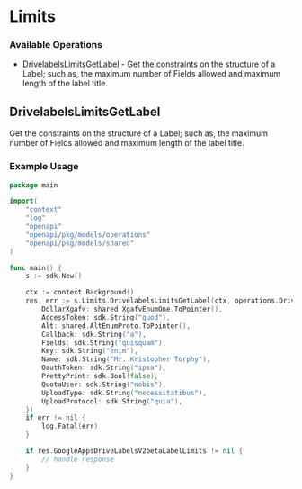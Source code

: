# Limits

### Available Operations

* [DrivelabelsLimitsGetLabel](#drivelabelslimitsgetlabel) - Get the constraints on the structure of a Label; such as, the maximum number of Fields allowed and maximum length of the label title.

## DrivelabelsLimitsGetLabel

Get the constraints on the structure of a Label; such as, the maximum number of Fields allowed and maximum length of the label title.

### Example Usage

```go
package main

import(
	"context"
	"log"
	"openapi"
	"openapi/pkg/models/operations"
	"openapi/pkg/models/shared"
)

func main() {
    s := sdk.New()

    ctx := context.Background()
    res, err := s.Limits.DrivelabelsLimitsGetLabel(ctx, operations.DrivelabelsLimitsGetLabelRequest{
        DollarXgafv: shared.XgafvEnumOne.ToPointer(),
        AccessToken: sdk.String("quod"),
        Alt: shared.AltEnumProto.ToPointer(),
        Callback: sdk.String("a"),
        Fields: sdk.String("quisquam"),
        Key: sdk.String("enim"),
        Name: sdk.String("Mr. Kristopher Torphy"),
        OauthToken: sdk.String("ipsa"),
        PrettyPrint: sdk.Bool(false),
        QuotaUser: sdk.String("nobis"),
        UploadType: sdk.String("necessitatibus"),
        UploadProtocol: sdk.String("quia"),
    })
    if err != nil {
        log.Fatal(err)
    }

    if res.GoogleAppsDriveLabelsV2betaLabelLimits != nil {
        // handle response
    }
}
```
